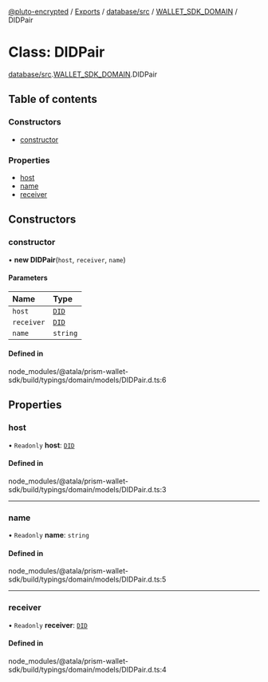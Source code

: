 [@pluto-encrypted](../README.md) / [Exports](../modules.md) / [database/src](../modules/database_src.md) / [WALLET\_SDK\_DOMAIN](../modules/database_src.WALLET_SDK_DOMAIN.md) / DIDPair

# Class: DIDPair

[database/src](../modules/database_src.md).[WALLET\_SDK\_DOMAIN](../modules/database_src.WALLET_SDK_DOMAIN.md).DIDPair

## Table of contents

### Constructors

- [constructor](database_src.WALLET_SDK_DOMAIN.DIDPair.md#constructor)

### Properties

- [host](database_src.WALLET_SDK_DOMAIN.DIDPair.md#host)
- [name](database_src.WALLET_SDK_DOMAIN.DIDPair.md#name)
- [receiver](database_src.WALLET_SDK_DOMAIN.DIDPair.md#receiver)

## Constructors

### constructor

• **new DIDPair**(`host`, `receiver`, `name`)

#### Parameters

| Name | Type |
| :------ | :------ |
| `host` | [`DID`](database_src.WALLET_SDK_DOMAIN.DID.md) |
| `receiver` | [`DID`](database_src.WALLET_SDK_DOMAIN.DID.md) |
| `name` | `string` |

#### Defined in

node_modules/@atala/prism-wallet-sdk/build/typings/domain/models/DIDPair.d.ts:6

## Properties

### host

• `Readonly` **host**: [`DID`](database_src.WALLET_SDK_DOMAIN.DID.md)

#### Defined in

node_modules/@atala/prism-wallet-sdk/build/typings/domain/models/DIDPair.d.ts:3

___

### name

• `Readonly` **name**: `string`

#### Defined in

node_modules/@atala/prism-wallet-sdk/build/typings/domain/models/DIDPair.d.ts:5

___

### receiver

• `Readonly` **receiver**: [`DID`](database_src.WALLET_SDK_DOMAIN.DID.md)

#### Defined in

node_modules/@atala/prism-wallet-sdk/build/typings/domain/models/DIDPair.d.ts:4
